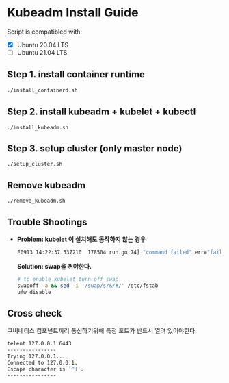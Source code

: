 # Kubeadm Install Guide

Script is compatibled with:
- [x] Ubuntu 20.04 LTS
- [ ] Ubuntu 21.04 LTS

## Step 1. install container runtime
```bash
./install_containerd.sh
``` 

## Step 2. install kubeadm + kubelet + kubectl
```
./install_kubeadm.sh
```

## Step 3. setup cluster (only master node)
```
./setup_cluster.sh
```



## Remove kubeadm
```
./remove_kubeadm.sh
```

## Trouble Shootings

- **Problem: kubelet 이 설치해도 동작하지 않는 경우**
    ```bash
    E0913 14:22:37.537210  178504 run.go:74] "command failed" err="failed to run Kubelet: running with swap on is not supported, please disable swap! or set --fail-swap-on flag to false. /proc/swaps contained: [Filename\t\t\t\tType\t\tSize\tUsed\tPriority /swap.img file\t\t4194300\t0\t-2]"
    ```
    **Solution: swap을 꺼야한다.**
    ```bash
    # to enable kubelet turn off swap
    swapoff -a && sed -i '/swap/s/&/#/' /etc/fstab
    ufw disable
    ``` 

## Cross check
쿠버네티스 컴포넌트끼리 통신하기위해 특정 포트가 반드시 열려 있어야한다.
```bash
telent 127.0.0.1 6443
----------------
Trying 127.0.0.1...
Connected to 127.0.0.1.
Escape character is '^]'.
----------------
```


